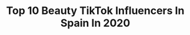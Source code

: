 ---
title: Top 10 Beauty TikTok Influencers In Spain In 2020
description: >-
  Find top beauty TikTok influencers in Spain in 2020. Most popular hashtags: #beautymode #love #dance #comediaenespa.
platform: TikTok
profiles:
  - username: "albaaromeroo"
    fullname: >-
      Alba Romero
    location: "Spain"
    followers: 63071
    engagement: 1605
    commentsToLikes: 0.036487
    id: ck8w2s6vz676a0j78w5zf37bk
    verified: false
    hashtags: "#crush, #meet, #clown, #helpme"
  - username: "mariohervas"
    fullname: >-
      Mario Hervas 
    location: "Spain"
    followers: 2314140
    engagement: 1090
    commentsToLikes: 0.013699
    id: ck8nhe1p60h410j789l99io11
    verified: true
    hashtags: "#cuerpo10, #instagram, #superhero, #dance"
  - username: "nadina_ioana"
    fullname: >-
      Nadina Ioana
    location: "Spain"
    followers: 334667
    engagement: 568
    commentsToLikes: 0.007995
    id: cka637f4a34p40i787pow9lle
    verified: false
    hashtags: "#lipinjetions, #coverage, #edgesonfleek, #weird"
  - username: "lyseea"
    fullname: >-
      Lyseea
    location: "Spain"
    followers: 13387
    engagement: 721
    commentsToLikes: 0.024700
    id: ck933hpz8o3b00j78j2dmvft3
    verified: false
    hashtags: "#princessbelle, #disneymode, #humor, #disneylife"
  - username: "melissabitondo"
    fullname: >-
      Melissabitondo
    location: "Spain"
    followers: 16529
    engagement: 524
    commentsToLikes: 0.023751
    id: cka0gdg0n3vzi0i78hmfey6re
    verified: false
    hashtags: "#skincaretips, #moda, #comediaenespa, #recetacasera"
  - username: "tiktoketeo"
    fullname: >-
      TikTok Fin Fan Fun
    location: "Spain"
    followers: 12766
    engagement: 1052
    commentsToLikes: 0.003790
    id: ckamqg2zjh9op0i78td44t49l
    verified: false
    hashtags: "#monday, #queen, #love, #nice"
  - username: "christianmxral"
    fullname: >-
      Christian Maral
    location: "Spain"
    followers: 156777
    engagement: 3102
    commentsToLikes: 0.023328
    id: cka0q60xmbe8h0i788ozaklu1
    verified: false
    hashtags: "#beauty, #coronavirus, #coreano, #couple"
  - username: "vickivickota"
    fullname: >-
      vickivickota
    location: "Spain"
    followers: 37271
    engagement: 1751
    commentsToLikes: 0.043969
    id: ck9n6385871uc0j78fv644wqn
    verified: false
    hashtags: "#happydance, #flamenco, #aburrida, #homemade"
  - username: "yosoylydia_"
    fullname: >-
      Lydia Díaz
    location: "Spain"
    followers: 9960
    engagement: 729
    commentsToLikes: 0.079279
    id: cka0ny7351dd50i78jwqlc9in
    verified: false
    hashtags: "#tipsparachicas, #anamilan, #responsabilidad, #mujer"
  - username: "lingxi_qiu"
    fullname: >-
      qiulingxi
    location: "Spain"
    followers: 17729
    engagement: 2414
    commentsToLikes: 0.026093
    id: ckamf71ge6s200i78tmwpm1xs
    verified: false
    hashtags: "#aprenderchino, #chopsticks, #psicopata, #bromaperro"
---